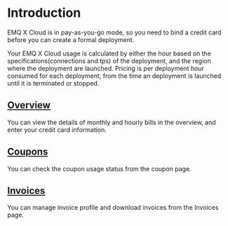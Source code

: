 # Introduction

EMQ X Cloud is in pay-as-you-go mode, so you need to bind a credit card before you can create a formal deployment.

Your EMQ X Cloud usage is calculated by either the hour based on the specifications(connections and tps) of the deployment, and the region where the deployment are launched.
Pricing is per deployment hour consumed for each deployment, from the time an deployment is launched until it is terminated or stopped.

## [Overview](./overview.md)

You can view the details of monthly and hourly bills in the overview, and enter your credit card information.

## [Coupons](./coupon.md)

You can check the coupon usage status from the coupon page.

## [Invoices](./invoices.md)

You can manage invoice profile and download invoices from the Invoices page.
